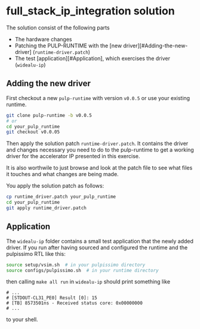 # full_stack_ip_integration solution

The solution consist of the following parts
* The hardware changes
* Patching the PULP-RUNTIME with the [new driver][#Adding-the-new-driver] (`runtime-driver.patch`)
* The test [application][#Application], which exercises the driver (`widealu-ip`)


## Adding the new driver
First checkout a new `pulp-runtime` with version `v0.0.5` or use your existing runtime.
```bash
git clone pulp-runtime -b v0.0.5
# or
cd your_pulp_runtime
git checkout v0.0.05
```

Then apply the solution patch `runtime-driver.patch`. It contains the driver and
changes necessary you need to do to the pulp-runtime to get a working driver for
the accelerator IP presented in this exercise.

It is also worthwile to just browse and look at the patch file to see what files
it touches and what changes are being made.

You apply the solution patch as follows:
```bash
cp runtime_driver.patch your_pulp_runtime
cd your_pulp_runtime
git apply runtime_driver.patch
```

## Application
The `widealu-ip` folder contains a small test application that the newly added driver.
If you run after having sourced and configured the runtime and the pulpissimo RTL like this:
```bash
source setup/vsim.sh  # in your pulpissimo directory
source configs/pulpissimo.sh  # in your runtime directory
```
then calling `make all run` in `widealu-ip` should print something like
```
# ...
# [STDOUT-CL31_PE0] Result [0]: 15
# [TB] 8573501ns - Received status core: 0x00000000
# ...
```
to your shell.
